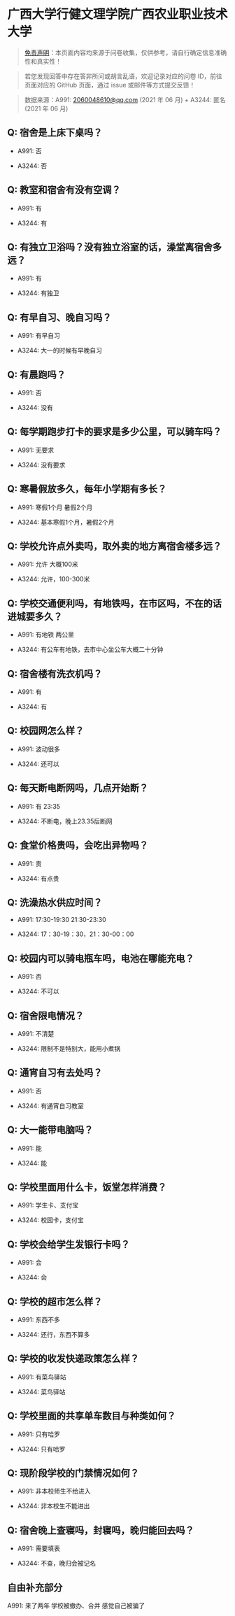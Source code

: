 # 广西大学行健文理学院广西农业职业技术大学

> [免责声明](https://colleges.chat/#_3)：本页面内容均来源于问卷收集，仅供参考，请自行确定信息准确性和真实性！

> 若您发现回答中存在答非所问或胡言乱语，欢迎记录对应的问卷 ID，前往页面对应的 GitHub 页面，通过 issue 或邮件等方式提交反馈！

> 数据来源：A991: 2060048610@qq.com (2021 年 06 月) + A3244: 匿名 (2021 年 06 月)

## Q: 宿舍是上床下桌吗？

- A991: 否

- A3244: 否

## Q: 教室和宿舍有没有空调？

- A991: 有

- A3244: 有

## Q: 有独立卫浴吗？没有独立浴室的话，澡堂离宿舍多远？

- A991: 有

- A3244: 有独卫

## Q: 有早自习、晚自习吗？

- A991: 有早自习

- A3244: 大一的时候有早晚自习

## Q: 有晨跑吗？

- A991: 否

- A3244: 没有

## Q: 每学期跑步打卡的要求是多少公里，可以骑车吗？

- A991: 无要求

- A3244: 没有要求

## Q: 寒暑假放多久，每年小学期有多长？

- A991: 寒假1个月 暑假2个月

- A3244: 基本寒假1个月，暑假2个月

## Q: 学校允许点外卖吗，取外卖的地方离宿舍楼多远？

- A991: 允许 大概100米

- A3244: 允许，100-300米

## Q: 学校交通便利吗，有地铁吗，在市区吗，不在的话进城要多久？

- A991: 有地铁 两公里

- A3244: 有公车有地铁，去市中心坐公车大概二十分钟

## Q: 宿舍楼有洗衣机吗？

- A991: 有

- A3244: 有

## Q: 校园网怎么样？

- A991: 波动很多

- A3244: 还可以

## Q: 每天断电断网吗，几点开始断？

- A991: 有 23:35

- A3244: 不断电，晚上23.35后断网

## Q: 食堂价格贵吗，会吃出异物吗？

- A991: 贵

- A3244: 有点贵

## Q: 洗澡热水供应时间？

- A991: 17:30-19:30 21:30-23:30

- A3244: 17：30-19：30，21：30-00：00

## Q: 校园内可以骑电瓶车吗，电池在哪能充电？

- A991: 否

- A3244: 不可以

## Q: 宿舍限电情况？

- A991: 不清楚

- A3244: 限制不是特别大，能用小煮锅

## Q: 通宵自习有去处吗？

- A991: 否

- A3244: 有通宵自习教室

## Q: 大一能带电脑吗？

- A991: 能

- A3244: 能

## Q: 学校里面用什么卡，饭堂怎样消费？

- A991: 学生卡、支付宝

- A3244: 校园卡，支付宝

## Q: 学校会给学生发银行卡吗？

- A991: 会

- A3244: 会

## Q: 学校的超市怎么样？

- A991: 东西不多

- A3244: 还行，东西不算多

## Q: 学校的收发快递政策怎么样？

- A991: 有菜鸟驿站

- A3244: 菜鸟驿站

## Q: 学校里面的共享单车数目与种类如何？

- A991: 只有哈罗

- A3244: 只有哈罗

## Q: 现阶段学校的门禁情况如何？

- A991: 非本校师生不给进入

- A3244: 非本校生不能进出

## Q: 宿舍晚上查寝吗，封寝吗，晚归能回去吗？

- A991: 需要填表

- A3244: 不查，晚归会被记名

## 自由补充部分

A991: 来了两年 学校被撤办、合并 感觉自己被骗了